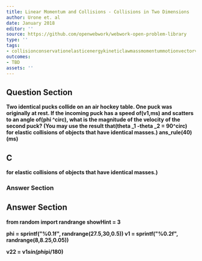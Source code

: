 ```yaml
---
title: Linear Momentum and Collisions - Collisions in Two Dimensions
author: Urone et. al
date: January 2018
editor: ''
source: https://github.com/openwebwork/webwork-open-problem-library
type: ''
tags:
- collisionconservationelasticenergykineticlawmassmomentummotionvectorvelocity
outcomes:
- TBD
assets: ''
---
```


## Question Section 

<b>
Two identical pucks collide on an air hockey table. One puck was originally at rest. 
If the incoming puck has a speed of(v1,ms) and scatters to an angle of(phi ^circ), what is the magnitude of the velocity of the second puck? (You may use the result that(theta _1 -theta _2 = 90^circ) for elastic collisions of objects that have identical masses.) 
ans_rule(40)(ms)

## C
for elastic collisions of objects that have identical masses.) 
### Answer Section


## Answer Section

from random import randrange
showHint = 3

phi = sprintf("%0.1f", randrange(27.5,30,0.5))
v1 = sprintf("%0.2f", randrange(8,8.25,0.05))

v22 = v1*sin(phi*pi/180)